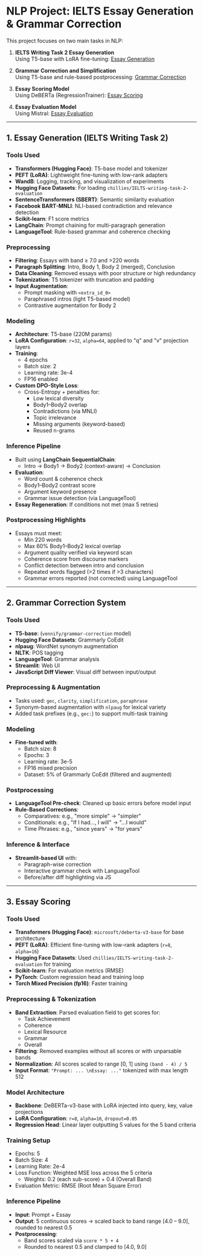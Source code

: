 # NLP Project: IELTS Essay Generation & Grammar Correction

This project focuses on two main tasks in NLP:

1. **IELTS Writing Task 2 Essay Generation**  
   Using T5-base with LoRA fine-tuning: [Essay Generation](https://www.youtube.com/watch?v=bh9voRM_CkU)

2. **Grammar Correction and Simplification**  
   Using T5-base and rule-based postprocessing: [Grammar Correction](https://www.youtube.com/watch?v=ysy86-DAu-o)

3. **Essay Scoring Model**  
   Using DeBERTa (RegressionTrainer): [Essay Scoring](https://www.youtube.com/watch?v=t_tLX0fkJQc)

4. **Essay Evaluation Model**  
   Using Mistral: [Essay Evaluation](https://www.youtube.com/watch?v=xUbeBi-gDyM)

---

## 1. Essay Generation (IELTS Writing Task 2)

### Tools Used
- **Transformers (Hugging Face)**: T5-base model and tokenizer
- **PEFT (LoRA)**: Lightweight fine-tuning with low-rank adapters
- **WandB**: Logging, tracking, and visualization of experiments
- **Hugging Face Datasets**: For loading `chillies/IELTS-writing-task-2-evaluation`
- **SentenceTransformers (SBERT)**: Semantic similarity evaluation
- **Facebook BART-MNLI**: NLI-based contradiction and relevance detection
- **Scikit-learn**: F1 score metrics
- **LangChain**: Prompt chaining for multi-paragraph generation
- **LanguageTool**: Rule-based grammar and coherence checking

### Preprocessing
- **Filtering**: Essays with band ≥ 7.0 and >220 words
- **Paragraph Splitting**: Intro, Body 1, Body 2 (merged), Conclusion
- **Data Cleaning**: Removed essays with poor structure or high redundancy
- **Tokenization**: T5 tokenizer with truncation and padding
- **Input Augmentation**:
  - Prompt masking with `<extra_id_0>`
  - Paraphrased intros (light T5-based model)
  - Contrastive augmentation for Body 2

### Modeling
- **Architecture**: T5-base (220M params)
- **LoRA Configuration**: `r=32`, `alpha=64`, applied to "q" and "v" projection layers
- **Training**:
  - 4 epochs
  - Batch size: 2
  - Learning rate: 3e-4
  - FP16 enabled
- **Custom DPO-Style Loss**:
  - Cross-Entropy + penalties for:
    - Low lexical diversity
    - Body1–Body2 overlap
    - Contradictions (via MNLI)
    - Topic irrelevance
    - Missing arguments (keyword-based)
    - Reused n-grams

### Inference Pipeline
- Built using **LangChain SequentialChain**:
  - Intro → Body1 → Body2 (context-aware) → Conclusion
- **Evaluation**:
  - Word count & coherence check
  - Body1–Body2 contrast score
  - Argument keyword presence
  - Grammar issue detection (via LanguageTool)
- **Essay Regeneration**: If conditions not met (max 5 retries)

### Postprocessing Highlights
- Essays must meet:
  - Min 220 words
  - Max 60% Body1–Body2 lexical overlap
  - Argument quality verified via keyword scan
  - Coherence score from discourse markers
  - Conflict detection between intro and conclusion
  - Repeated words flagged (>2 times if >3 characters)
  - Grammar errors reported (not corrected) using LanguageTool

---

## 2. Grammar Correction System

### Tools Used
- **T5-base**: (`vennify/grammar-correction` model)
- **Hugging Face Datasets**: Grammarly CoEdit
- **nlpaug**: WordNet synonym augmentation
- **NLTK**: POS tagging
- **LanguageTool**: Grammar analysis
- **Streamlit**: Web UI
- **JavaScript Diff Viewer**: Visual diff between input/output

### Preprocessing & Augmentation
- Tasks used: `gec`, `clarity`, `simplification`, `paraphrase`
- Synonym-based augmentation with `nlpaug` for lexical variety
- Added task prefixes (e.g., `gec:`) to support multi-task training

### Modeling
- **Fine-tuned with**:
  - Batch size: 8
  - Epochs: 3
  - Learning rate: 3e-5
  - FP16 mixed precision
  - Dataset: 5% of Grammarly CoEdit (filtered and augmented)

### Postprocessing
- **LanguageTool Pre-check**: Cleaned up basic errors before model input
- **Rule-Based Corrections**:
  - Comparatives: e.g., "more simple" → "simpler"
  - Conditionals: e.g., "If I had..., I will" → "...I would"
  - Time Phrases: e.g., "since years" → "for years"

### Inference & Interface
- **Streamlit-based UI** with:
  - Paragraph-wise correction
  - Interactive grammar check with LanguageTool
  - Before/after diff highlighting via JS

---

## 3. Essay Scoring

### Tools Used
- **Transformers (Hugging Face)**: `microsoft/deberta-v3-base` for base architecture
- **PEFT (LoRA)**: Efficient fine-tuning with low-rank adapters (`r=8`, `alpha=16`)
- **Hugging Face Datasets**: Used `chillies/IELTS-writing-task-2-evaluation` for training
- **Scikit-learn**: For evaluation metrics (RMSE)
- **PyTorch**: Custom regression head and training loop
- **Torch Mixed Precision (fp16)**: Faster training

### Preprocessing & Tokenization
- **Band Extraction**: Parsed evaluation field to get scores for:
  - Task Achievement
  - Coherence
  - Lexical Resource
  - Grammar
  - Overall
- **Filtering**: Removed examples without all scores or with unparsable bands
- **Normalization**: All scores scaled to range [0, 1] using `(band - 4) / 5`
- **Input Format**: `"Prompt: ... \nEssay: ..."` tokenized with max length 512

### Model Architecture
- **Backbone**: DeBERTa-v3-base with LoRA injected into query, key, value projections
- **LoRA Configuration**: `r=8`, `alpha=16`, `dropout=0.05`
- **Regression Head**: Linear layer outputting 5 values for the 5 band criteria

### Training Setup
- Epochs: 5
- Batch Size: 4
- Learning Rate: 2e-4
- Loss Function: Weighted MSE loss across the 5 criteria
  - Weights: 0.2 (each sub-score) + 0.4 (Overall Band)
- Evaluation Metric: RMSE (Root Mean Square Error)

### Inference Pipeline
- **Input**: Prompt + Essay
- **Output**: 5 continuous scores → scaled back to band range [4.0 – 9.0], rounded to nearest 0.5
- **Postprocessing**:
  - Band scores scaled via `score * 5 + 4`
  - Rounded to nearest 0.5 and clamped to [4.0, 9.0]
